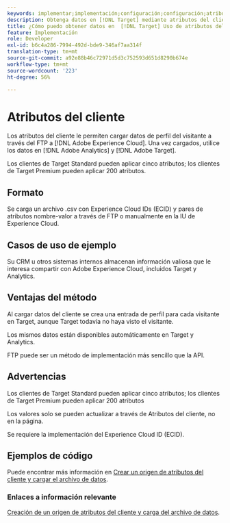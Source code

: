 ```yaml
---
keywords: implementar;implementación;configuración;configuración;atributos del cliente
description: Obtenga datos en [!DNL Target] mediante atributos del cliente.
title: ¿Cómo puedo obtener datos en  [!DNL Target] Uso de atributos del cliente?
feature: Implementación
role: Developer
exl-id: b6c4a286-7994-492d-bde9-346af7aa314f
translation-type: tm+mt
source-git-commit: a92e88b46c72971d5d3c752593d651d8290b674e
workflow-type: tm+mt
source-wordcount: '223'
ht-degree: 56%

---
```


# Atributos del cliente

Los atributos del cliente le permiten cargar datos de perfil del visitante a través del FTP a [!DNL Adobe Experience Cloud]. Una vez cargados, utilice los datos en [!DNL Adobe Analytics] y [!DNL Adobe Target].

Los clientes de Target Standard pueden aplicar cinco atributos; los clientes de Target Premium pueden aplicar 200 atributos.

## Formato

Se carga un archivo .csv con Experience Cloud IDs (ECID) y pares de atributos nombre-valor a través de FTP o manualmente en la IU de Experience Cloud.

## Casos de uso de ejemplo

Su CRM u otros sistemas internos almacenan información valiosa que le interesa compartir con Adobe Experience Cloud, incluidos Target y Analytics.

## Ventajas del método

Al cargar datos del cliente se crea una entrada de perfil para cada visitante en Target, aunque Target todavía no haya visto el visitante.

Los mismos datos están disponibles automáticamente en Target y Analytics.

FTP puede ser un método de implementación más sencillo que la API.

## Advertencias

Los clientes de Target Standard pueden aplicar cinco atributos; los clientes de Target Premium pueden aplicar 200 atributos

Los valores solo se pueden actualizar a través de Atributos del cliente, no en la página.

Se requiere la implementación del Experience Cloud ID (ECID).

## Ejemplos de código

Puede encontrar más información en [Crear un origen de atributos del cliente y cargar el archivo de datos](https://experienceleague.adobe.com/docs/core-services/interface/customer-attributes/t-crs-usecase.html).

### Enlaces a información relevante

[Creación de un origen de atributos del cliente y carga del archivo de datos](https://experienceleague.adobe.com/docs/core-services/interface/customer-attributes/t-crs-usecase.html).
